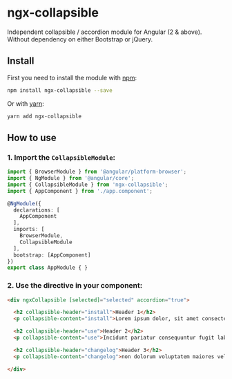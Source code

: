 # ngx-collapsible

Independent collapsible / accordion module for Angular (2 & above). Without dependency on either Bootstrap or jQuery.

## Install

First you need to install the module with [npm](https://www.npmjs.com/):

```sh
npm install ngx-collapsible --save
```

Or with [yarn](https://yarnpkg.com/):

```sh
yarn add ngx-collapsible
```

## How to use

### 1. Import the `CollapsibleModule`:

```ts
import { BrowserModule } from '@angular/platform-browser';
import { NgModule } from '@angular/core';
import { CollapsibleModule } from 'ngx-collapsible';
import { AppComponent } from './app.component';

@NgModule({
  declarations: [
    AppComponent
  ],
  imports: [
    BrowserModule,
    CollapsibleModule
  ],
  bootstrap: [AppComponent]
})
export class AppModule { }
```

### 2. Use the directive in your component:

```html
<div ngxCollapsible [selected]="selected" accordion="true">

  <h2 collapsible-header="install">Header 1</h2>
  <p collapsible-content="install">Lorem ipsum dolor, sit amet consectetur adipisicing elit.</p>

  <h2 collapsible-header="use">Header 2</h2>
  <p collapsible-content="use">Incidunt pariatur consequuntur fugit laborum facilis maxime fugiat dolores officiis impedit.</p>

  <h2 collapsible-header="changelog">Header 3</h2>
  <p collapsible-content="changelog">non dolorum voluptatem maiores vel dolorem repellendus id nemo? Commodi, nam!</p>

</div>
```